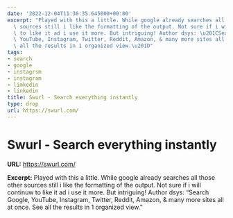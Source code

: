 ```yaml
---
date: '2022-12-04T11:36:35.645000+00:00'
excerpt: "Played with this a little. While google already searches all those other\
  \ sources still i like the formatting of the output. Not sure if i will continuw\
  \ to like it ad i use it more. But intriguing! Author dsys: \u201CSearch Google,\
  \ YouTube, Instagram, Twitter, Reddit, Amazon, & many more sites all at once. See\
  \ all the results in 1 organized view.\u201D"
tags:
- search
- google
- instagrsm
- instagram
- limkedin
- linkedin
title: Swurl - Search everything instantly
type: drop
url: https://swurl.com/
---
```


# Swurl - Search everything instantly

**URL:** https://swurl.com/

**Excerpt:** Played with this a little. While google already searches all those other sources still i like the formatting of the output. Not sure if i will continuw to like it ad i use it more. But intriguing! Author dsys: “Search Google, YouTube, Instagram, Twitter, Reddit, Amazon, & many more sites all at once. See all the results in 1 organized view.”
